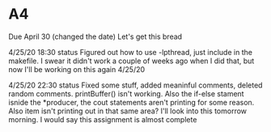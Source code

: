 # A4
Due April 30 (changed the date) 
Let's get this bread

4/25/20 18:30 status
Figured out how to use -lpthread, just include in the makefile. I swear it didn't work a couple of weeks ago when I did that, but now I'll be working on this again 4/25/20

4/25/20 22:30 status
Fixed some stuff, added meaninful comments, deleted random comments. printBuffer() isn't working. Also the if-else stament isnide the *producer, the cout statements aren't printing for some reason. Also item isn't printing out in that same area? I'll look into this tomorrow morning. I would say this assignment is almost complete
